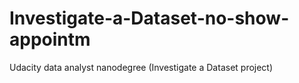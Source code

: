 # Investigate-a-Dataset-no-show-appointm
Udacity data analyst nanodegree (Investigate a Dataset project)
